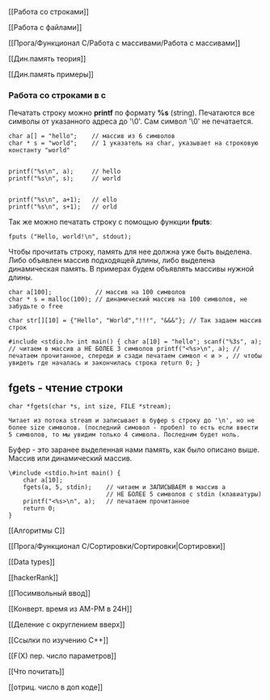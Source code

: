   

[[Работа со строками]]

[[Работа с файлами]]

[[Прога/Функционал C/Работа с массивами/Работа с массивами]]

[[Дин.память теория]]

[[Дин.память примеры]]

### Работа со строками в c

Печатать строку можно **printf** по формату **%s** (string). Печатаются все символы от указанного адреса до '\0'. Сам символ '\0' не печатается.

```Plain
char a[] = "hello";    // массив из 6 символов
char * s = "world";    // 1 указатель на char, указывает на строковую константу "world"


printf("%s\n", a);     // hello
printf("%s\n", s);     // world


printf("%s\n", a+1);   // ello
printf("%s\n", s+1);   // orld
```

Так же можно печатать строку с помощью функции **fputs**:

```Plain
fputs ("Hello, world!\n", stdout);
```

Чтобы прочитать строку, память для нее должна уже быть выделена. Либо объявлен массив подходящей длины, либо выделена динамическая память. В примерах будем объявлять массивы нужной длины.

```Plain
char a[100];            // массив на 100 символов
char * s = malloc(100); // динамический массив на 100 символов, не забудьте о free
```

  

```Plain
char str[][10] = {"Hello", "World","!!!", "&&&"}; // Так задаем массив строк
```

  

`#include <stdio.h> int main() { char a[10] = "hello"; scanf("%3s", a); // читаем в массив а НЕ БОЛЕЕ 3 символов printf("<%s>\n", a); // печатаем прочитанное, спереди и сзади печатаем символ < и > , // чтобы увидеть где началась и закончилась строка return 0; }`

  

## **fgets - чтение строки**

```Plain
char *fgets(char *s, int size, FILE *stream);

Читает из потока stream и записывает в буфер s строку до '\n', но не более size символов. (последний симовол - пробел) то есть если ввести 5 символов, то мы увидим только 4 символа. Последним будет ноль. 
```

Буфер - это заранее выделенная нами память, как было описано выше. Массив или динамический массив.

```Plain
\#include <stdio.h>int main() {
    char a[10];
    fgets(a, 5, stdin);    // читаем и ЗАПИСЫВАЕМ в массив а
                           // НЕ БОЛЕЕ 5 символов с stdin (клавиатуры)
    printf("<%s>\n", a);   // печатаем прочитанное
    return 0;
}
```

  

  

[[Алгоритмы С]]

[[Прога/Функционал C/Сортировки/Сортировки|Сортировки]]

[[Data types]]

[[hackerRank]]

[[Посимвольный ввод]]

[[Конверт. время из AM-PM в 24H]]

[[Деление с округлением вверх]]

[[Ссылки по изучению C++]]

[[F(X) пер. число параметров]]

[[Что почитать]]

[[отриц. число в доп коде]]